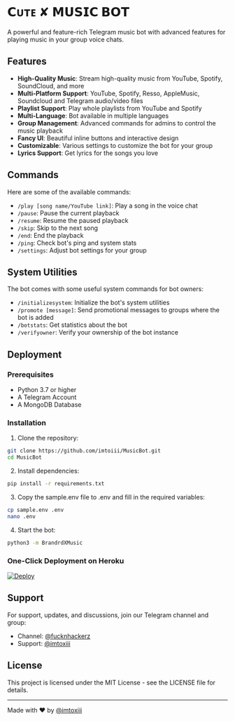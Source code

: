 # 𝗖ᴜᴛᴇ ✘ 𝗠𝗨𝗦𝗜𝗖 𝗕𝗢𝗧

A powerful and feature-rich Telegram music bot with advanced features for playing music in your group voice chats.

## Features

- **High-Quality Music**: Stream high-quality music from YouTube, Spotify, SoundCloud, and more
- **Multi-Platform Support**: YouTube, Spotify, Resso, AppleMusic, Soundcloud and Telegram audio/video files
- **Playlist Support**: Play whole playlists from YouTube and Spotify
- **Multi-Language**: Bot available in multiple languages
- **Group Management**: Advanced commands for admins to control the music playback
- **Fancy UI**: Beautiful inline buttons and interactive design
- **Customizable**: Various settings to customize the bot for your group
- **Lyrics Support**: Get lyrics for the songs you love

## Commands

Here are some of the available commands:

- `/play [song name/YouTube link]`: Play a song in the voice chat
- `/pause`: Pause the current playback
- `/resume`: Resume the paused playback
- `/skip`: Skip to the next song
- `/end`: End the playback
- `/ping`: Check bot's ping and system stats
- `/settings`: Adjust bot settings for your group

## System Utilities

The bot comes with some useful system commands for bot owners:

- `/initializesystem`: Initialize the bot's system utilities
- `/promote [message]`: Send promotional messages to groups where the bot is added
- `/botstats`: Get statistics about the bot
- `/verifyowner`: Verify your ownership of the bot instance

## Deployment

### Prerequisites
- Python 3.7 or higher
- A Telegram Account
- A MongoDB Database

### Installation

1. Clone the repository:
```bash
git clone https://github.com/imtoiii/MusicBot.git
cd MusicBot
```

2. Install dependencies:
```bash
pip install -r requirements.txt
```

3. Copy the sample.env file to .env and fill in the required variables:
```bash
cp sample.env .env
nano .env
```

4. Start the bot:
```bash
python3 -m BrandrdXMusic
```

### One-Click Deployment on Heroku
[![Deploy](https://www.herokucdn.com/deploy/button.svg)](https://heroku.com/deploy?template=https://github.com/imtoiii/MusicBot)

## Support

For support, updates, and discussions, join our Telegram channel and group:

- Channel: [@fucknhackerz](https://t.me/fucknhackerz)
- Support: [@imtoxiii](https://t.me/imtoxiii)

## License

This project is licensed under the MIT License - see the LICENSE file for details.

---

Made with ❤️ by [@imtoxiii](https://t.me/imtoxiii) 
